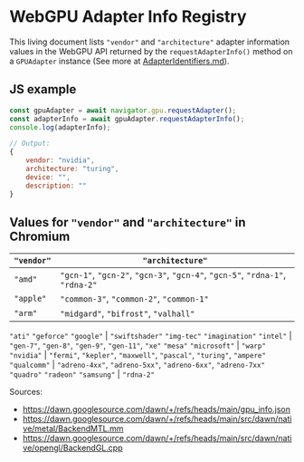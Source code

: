 # WebGPU Adapter Info Registry

This living document lists `"vendor"` and `"architecture"` adapter information values in the WebGPU API returned by the `requestAdapterInfo()` method on a `GPUAdapter` instance (See more at [AdapterIdentifiers.md](https://github.com/gpuweb/gpuweb/blob/main/design/AdapterIdentifiers.md)).

## JS example

```js
const gpuAdapter = await navigator.gpu.requestAdapter();
const adapterInfo = await gpuAdapter.requestAdapterInfo();
console.log(adapterInfo);

// Output:
{
    vendor: "nvidia",
    architecture: "turing",
    device: "",
    description: ""
}
```

## Values for `"vendor"` and `"architecture"` in Chromium

`"vendor"` | `"architecture"`
--- | ---
`"amd"` | `"gcn-1"`, `"gcn-2"`, `"gcn-3"`, `"gcn-4"`, `"gcn-5"`, `"rdna-1"`, `"rdna-2"`
`"apple"` | `"common-3"`, `"common-2"`, `"common-1"`
`"arm"` | `"midgard"`, `"bifrost"`, `"valhall"`
`"ati"`
`"geforce"`
`"google"` | `"swiftshader"`
`"img-tec"`
`"imagination"`
`"intel"` | `"gen-7"`, `"gen-8"`, `"gen-9"`, `"gen-11"`, `"xe"`
`"mesa"`
`"microsoft"` | `"warp"`
`"nvidia"` | `"fermi"`, `"kepler"`, `"maxwell"`, `"pascal"`, `"turing"`, `"ampere"`
`"qualcomm"` | `"adreno-4xx"`, `"adreno-5xx"`, `"adreno-6xx"`, `"adreno-7xx"`
`"quadro"`
`"radeon"`
`"samsung"` | `"rdna-2"`

Sources: 

- https://dawn.googlesource.com/dawn/+/refs/heads/main/gpu_info.json
- https://dawn.googlesource.com/dawn/+/refs/heads/main/src/dawn/native/metal/BackendMTL.mm
- https://dawn.googlesource.com/dawn/+/refs/heads/main/src/dawn/native/opengl/BackendGL.cpp